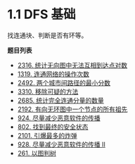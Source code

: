 # 1.1 DFS 基础

找连通块、判断是否有环等。

**题目列表**

- [2316. 统计无向图中无法互相到达点对数](https://leetcode.cn/problems/count-unreachable-pairs-of-nodes-in-an-undirected-graph/description/)
- [1319. 连通网络的操作次数](https://leetcode.cn/problems/number-of-operations-to-make-network-connected/description/)
- [2492. 两个城市间路径的最小分数](https://leetcode.cn/problems/minimum-score-of-a-path-between-two-cities/description/)
- [3310. 移除可疑的方法](https://leetcode.cn/problems/remove-methods-from-project/description/)
- [2685. 统计完全连通分量的数量](https://leetcode.cn/problems/count-the-number-of-complete-components/description/)
- [2192. 有向无环图中一个节点的所有祖先](https://leetcode.cn/problems/all-ancestors-of-a-node-in-a-directed-acyclic-graph/description/)
- [924. 尽量减少恶意软件的传播](https://leetcode.cn/problems/minimize-malware-spread/description/)
- [802. 找到最终的安全状态](https://leetcode.cn/problems/find-eventual-safe-states/description/)
- [2101. 引爆最多的炸弹](https://leetcode.cn/problems/detonate-the-maximum-bombs/)
- [928. 尽量减少恶意软件的传播 II](https://leetcode.cn/problems/minimize-malware-spread-ii/description/)
- [261. 以图判树](https://leetcode.cn/problems/graph-valid-tree/description/)
